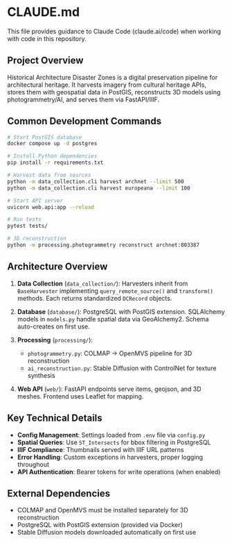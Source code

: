 # CLAUDE.md

This file provides guidance to Claude Code (claude.ai/code) when working with code in this repository.

## Project Overview

Historical Architecture Disaster Zones is a digital preservation pipeline for architectural heritage. It harvests imagery from cultural heritage APIs, stores them with geospatial data in PostGIS, reconstructs 3D models using photogrammetry/AI, and serves them via FastAPI/IIIF.

## Common Development Commands

```bash
# Start PostGIS database
docker compose up -d postgres

# Install Python dependencies
pip install -r requirements.txt

# Harvest data from sources
python -m data_collection.cli harvest archnet --limit 500
python -m data_collection.cli harvest europeana --limit 100

# Start API server
uvicorn web.api:app --reload

# Run tests
pytest tests/

# 3D reconstruction
python -m processing.photogrammetry reconstruct archnet:803387
```

## Architecture Overview

1. **Data Collection** (`data_collection/`): Harvesters inherit from `BaseHarvester` implementing `query_remote_source()` and `transform()` methods. Each returns standardized `DCRecord` objects.

2. **Database** (`database/`): PostgreSQL with PostGIS extension. SQLAlchemy models in `models.py` handle spatial data via GeoAlchemy2. Schema auto-creates on first use.

3. **Processing** (`processing/`): 
   - `photogrammetry.py`: COLMAP → OpenMVS pipeline for 3D reconstruction
   - `ai_reconstruction.py`: Stable Diffusion with ControlNet for texture synthesis

4. **Web API** (`web/`): FastAPI endpoints serve items, geojson, and 3D meshes. Frontend uses Leaflet for mapping.

## Key Technical Details

- **Config Management**: Settings loaded from `.env` file via `config.py`
- **Spatial Queries**: Use `ST_Intersects` for bbox filtering in PostgreSQL
- **IIIF Compliance**: Thumbnails served with IIIF URL patterns
- **Error Handling**: Custom exceptions in harvesters, proper logging throughout
- **API Authentication**: Bearer tokens for write operations (when enabled)

## External Dependencies

- COLMAP and OpenMVS must be installed separately for 3D reconstruction
- PostgreSQL with PostGIS extension (provided via Docker)
- Stable Diffusion models downloaded automatically on first use